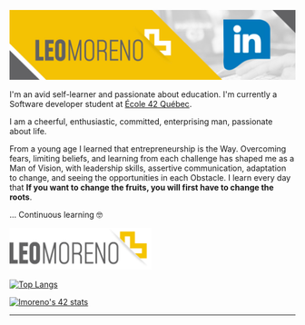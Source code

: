 [![Leo Moreno](img/banner.jpg)](https://www.linkedin.com/in/leonmoreno/)

I'm an avid self-learner and passionate about education. I'm currently a Software developer student at [École 42 Québec](https://42quebec.com).

I am a cheerful, enthusiastic, committed, enterprising man, passionate about life.

From a young age I learned that entrepreneurship is the Way. Overcoming fears, limiting beliefs, and learning from each challenge has shaped me as a Man of Vision, with leadership skills, assertive communication, adaptation to change, and seeing the opportunities in each Obstacle. I learn every day that **If you want to change the fruits, you will first have to change the roots**.

... Continuous learning 🤓

[<img src="https://raw.githubusercontent.com/LeonMoreno/LeonMoreno/master/img/leo_m.png" width="250px">](https://42quebec.com)

[![Top Langs](https://github-readme-stats.vercel.app/api/top-langs/?username=LeonMoreno&layout=compact)](https://github.com/LeonMoreno)

[![lmoreno's 42 stats](https://badge42.vercel.app/api/v2/cl9iw50pk00410gjruy6yjcvt/stats?cursusId=21&coalitionId=249)](https://github.com/JaeSeoKim/badge42)

---
